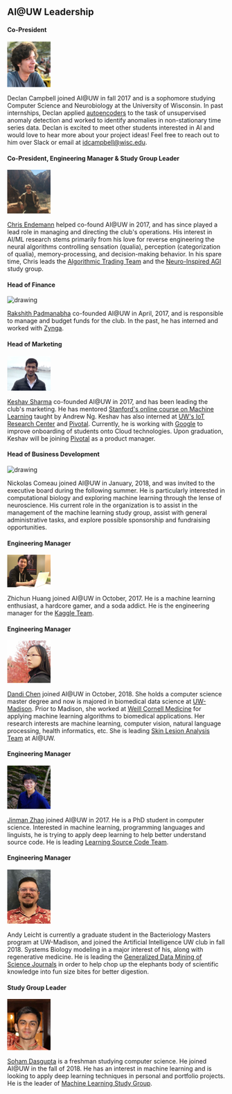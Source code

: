 ## AI@UW Leadership

#### Co-President
<img src="./assets/declan.jpg" alt="drawing" width="100"/>

Declan Campbell joined AI@UW in fall 2017 and is a sophomore studying Computer Science and Neurobiology at the University of Wisconsin. In past internships, Declan applied [autoencoders](http://ufldl.stanford.edu/tutorial/unsupervised/Autoencoders/) to the task of unsupervised anomaly detection and worked to identify anomalies in non-stationary time series data. Declan is excited to meet other students interested in AI and would love to hear more about your project ideas! Feel free to reach out to him over Slack or email at idcampbell@wisc.edu.

#### Co-President, Engineering Manager & Study Group Leader
<img src="./assets/chris.jpg" alt="drawing" width="100"/>

[Chris Endemann](https://www.linkedin.com/in/chris-endemann/) helped co-found AI@UW in 2017, and has since played a lead role in managing and directing the club's operations. His interest in AI/ML research stems primarily from his love for reverse engineering the neural algorithms controlling sensation (qualia), perception (categorization of qualia), memory-processing, and decision-making behavior. In his spare time, Chris leads the [Algorithmic Trading Team](https://ai-club-uwmadison.github.io/projects_study-groups/) and the [Neuro-Inspired AGI](https://ai-club-uwmadison.github.io/projects_study-groups/) study group.

#### Head of Finance
<img src="./assets/rakshith.jpg" alt="drawing" width="100"/>

[Rakshith Padmanabha](https://www.linkedin.com/in/rakshith-p/) co-founded AI@UW in April, 2017, and is responsible to manage and budget funds for the club. In the past, he has interned and worked with [Zynga](https://www.zynga.com).

#### Head of Marketing
<img src="./assets/keshav.png" alt="drawing" width="100"/>

[Keshav Sharma](https://www.linkedin.com/in/keshav1905/) co-founded AI@UW in 2017, and has been leading the club's marketing. He has mentored [Stanford's online course on Machine Learning](https://www.coursera.org/learn/machine-learning) taught by Andrew Ng.  Keshav has also interned at [UW's IoT Research Center](https://iotcenter.engr.wisc.edu/) and [Pivotal](http://pivotal.io). Currently, he is working with [Google](https://google.com) to improve onboarding of students onto Cloud technologies. Upon graduation, Keshav will be joining [Pivotal](https://pivotal.io) as a product manager. 

#### Head of Business Development
<img src="./assets/nickolascomeau_upright.jpg" alt="drawing" width="100"/>

Nickolas Comeau joined AI@UW in January, 2018, and was invited to the executive board during the following summer. He is particularly interested in computational biology and exploring machine learning through the lense of neuroscience. His current role in the organization is to assist in the management of the machine learning study group, assist with general administrative tasks, and explore possible sponsorship and fundraising opportunities.

#### Engineering Manager
<img src="./assets/eric.jpg" alt="drawing" width="100"/>

Zhichun Huang joined AI@UW in October, 2017. He is a machine learning enthusiast, a hardcore gamer, and a soda addict. He is the engineering manager for the [Kaggle Team](https://ai-club-uwmadison.github.io/projects_study-groups/).

#### Engineering Manager
<img src="./assets/Dandi_Chen.png" alt="drawing" width="100"/>

[Dandi Chen](https://sites.google.com/view/dandic/home) joined AI@UW in October, 2018. She holds a computer science master degree and now is majored in biomedical data science at [UW-Madison](https://www.wisc.edu/). Prior to Madison, she worked at [Weill Cornell Medicine](https://weill.cornell.edu/) for applying machine learning algorithms to biomedical applications. Her research interests are machine learning, computer vision, natural language processing, health informatics, etc. She is leading [Skin Lesion Analysis Team](https://ai-club-uwmadison.github.io/projects_study-groups/) at AI@UW.

#### Engineering Manager
<img src="./assets/jinman.jpg" alt="drawing" width="100"/>

[Jinman Zhao](http://pages.cs.wisc.edu/~jz/) joined AI@UW in 2017. He is a PhD student in computer science. Interested in machine learning, programming languages and linguists, he is trying to apply deep learning to help better understand source code. He is leading [Learning Source Code Team](https://ai-club-uwmadison.github.io/projects_study-groups#learning-source-code-team).

#### Engineering Manager
<img src="./assets/Andy.jpg" alt="drawing" width="100"/>

Andy Leicht is currently a graduate student in the Bacteriology Masters program at UW-Madison, and joined the Artificial Intelligence UW club in fall 2018.  Systems Biology modeling in a major interest of his, along with regenerative medicine.  He is leading the [Generalized Data Mining of Science Journals](https://ai-club-uwmadison.github.io/projects_study-groups/#generalized-data-mining-of-science-journals-team) in order to help chop up the elephants body of scientific knowledge into fun size bites for better digestion.

#### Study Group Leader
<img src="./assets/me3.jpg" alt="drawing" width="100"/>

[Soham Dasgupta](https://linkedin.com/in/sohdas) is a freshman studying computer science. He joined AI@UW in the fall of 2018. He has an interest in machine learning and is looking to apply deep learning techniques in personal and portfolio projects. He is the leader of   [Machine Learning Study Group](https://ai-club-uwmadison.github.io/projects_study-groups/#machine-learning).
